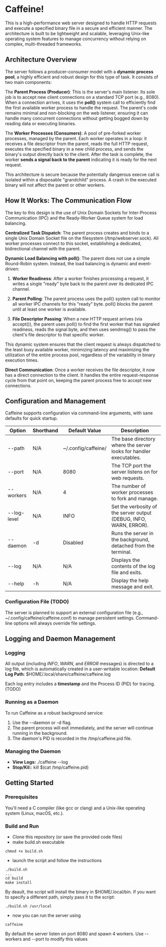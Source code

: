 # Caffeine!
This is a high-performance web server designed to handle HTTP requests and execute a specified binary file in a secure and efficient manner. The architecture is built to be lightweight and scalable, leveraging Unix-like operating system features to manage concurrency without relying on complex, multi-threaded frameworks.

## Architecture Overview
The server follows a producer-consumer model with a **dynamic process pool**, a highly efficient and robust design for this type of task. It consists of two main components:

The **Parent Process (Producer)**: This is the server's main listener. Its sole job is to accept new client connections on a standard TCP port (e.g., 8080). When a connection arrives, it uses the **poll()** system call to efficiently find the first available worker process to handle the request. The parent's code remains minimal and non-blocking on the web listener, ensuring it can handle many concurrent connections without getting bogged down by reading data or executing binaries.

The **Worker Processes (Consumers)**: A pool of pre-forked worker processes, managed by the parent. Each worker operates in a loop: it receives a file descriptor from the parent, reads the full HTTP request, executes the specified binary in a new child process, and sends the binary's output directly back to the client. After the task is complete, the worker **sends a signal back to the parent** indicating it is ready for the next request.

This architecture is secure because the potentially dangerous execve call is isolated within a disposable "grandchild" process. A crash in the executed binary will not affect the parent or other workers.

## How It Works: The Communication Flow
The key to this design is the use of Unix Domain Sockets for Inter-Process Communication (IPC) and the Ready-Worker Queue system for load balancing.

**Centralized Task Dispatch**: The parent process creates and binds to a single Unix Domain Socket file on the filesystem (/tmp/webserver.sock). All worker processes connect to this socket, establishing a dedicated, bidirectional channel with the parent.

**Dynamic Load Balancing with poll()**: The parent does not use a simple Round-Robin system. Instead, the load balancing is dynamic and event-driven:

1. **Worker Readiness**: After a worker finishes processing a request, it writes a single "ready" byte back to the parent over its dedicated IPC channel.

2. **Parent Polling**: The parent process uses the poll() system call to monitor all worker IPC channels for this "ready" byte. poll() blocks the parent until at least one worker is available.

3. **File Descriptor Passing**: When a new HTTP request arrives (via accept()), the parent uses poll() to find the first worker that has signaled readiness, reads the signal byte, and then uses sendmsg() to pass the client's file descriptor to that specific worker.

This dynamic system ensures that the client request is always dispatched to the least busy available worker, minimizing latency and maximizing the utilization of the entire process pool, regardless of the variability in binary execution times.

**Direct Communication**: Once a worker receives the file descriptor, it now has a direct connection to the client. It handles the entire request-response cycle from that point on, keeping the parent process free to accept new connections.

## Configuration and Management
Caffeine supports configuration via command-line arguments, with sane defaults for quick startup.

| Option | Shorthand | Default Value | Description |
| ------ | --------- | ------------- | ----------- |
| --path | N/A | ~/.config/caffeine/ | The base directory where the server looks for handler executables. |
| --port | N/A | 8080 | The TCP port the server listens on for web requests. |
| -- workers | N/A | 4 | The number of worker processes to fork and manage. |
| --log-level | N/A | INFO | Set the verbosity of the server output (DEBUG, INFO, WARN, ERROR). |
| --daemon | -d | Disabled | Runs the server in the background, detached from the terminal. |
| --log | N/A | N/A | Displays the contents of the log file and exits. |
| --help | -h | N/A | Display the help message and exit. |

### Configuration File (TODO)
The server is planned to support an external configuration file (e.g., ~/.config/caffeine/caffeine.conf) to manage persistent settings. Command-line options will always override file settings.

## Logging and Daemon Management
### Logging
All output (including *INFO*, *WARN*, and *ERROR* messages) is directed to a log file, which is automatically created in a user-writable location:
**Default Log Path**: $HOME/.local/share/caffeine/caffeine.log

Each log entry includes a **timestamp** and the Process ID (PID) for tracing. (TODO)

### Running as a Daemon
To run Caffeine as a robust background service:
1. Use the --daemon or -d flag.
2. The parent process will exit immediately, and the server will continue running in the background.
3. The daemon's PID is recorded in the /tmp/caffeine.pid file.

### Managing the Daemon
- **View Logs:** ./caffeine --log
- **Stop/Kil:**: kill $(cat /tmp/caffeine.pid)

## Getting Started
### Prerequisites
You'll need a C compiler (like gcc or clang) and a Unix-like operating system (Linux, macOS, etc.).

### Build and Run
- Clone this repository (or save the provided code files)
- make build.sh executable
```
chmod +x build.sh
```
- launch the script and follow the instructions
```
./build.sh
...
cd build
make install
```
By deault, the script will install the binary in $HOME/.local/bin. If you want to specify a different path, simply pass it to the script:
```
./build.sh /usr/local
```
- now you can run the server using
```
caffeine
```
By default the server listen on port 8080 and spawn 4 workers. Use --workers and --port to modify this values